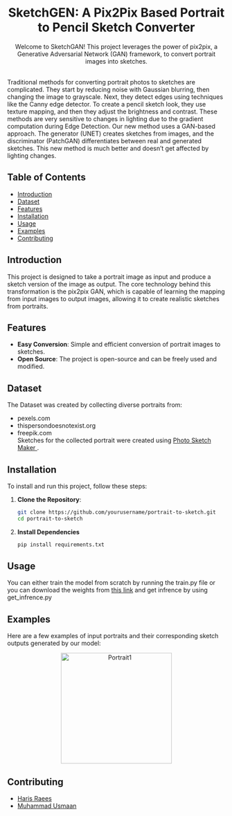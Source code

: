 <h1 align="center">SketchGEN: A Pix2Pix Based Portrait to Pencil Sketch Converter</h1>

<p align="center">Welcome to SketchGAN! This project leverages the power of pix2pix, a Generative Adversarial Network (GAN) framework, to convert portrait images into sketches.</p><br>
Traditional methods for converting portrait photos to sketches are complicated. They start by reducing noise with Gaussian blurring, then changing the image to grayscale. Next, they detect edges using techniques like the Canny edge detector. To create a pencil sketch look, they use texture mapping, and then they adjust the brightness and contrast. These methods are very sensitive to changes in lighting due to the gradient computation during Edge Detection. Our new method uses a GAN-based approach. The generator (UNET) creates sketches from images, and the discriminator (PatchGAN) differentiates between real and generated sketches. This new method is much better and doesn’t get affected by lighting changes.

## Table of Contents
- [Introduction](#introduction)
- [Dataset](#dataset)
- [Features](#features)
- [Installation](#installation)
- [Usage](#usage)
- [Examples](#examples)
- [Contributing](#contributing)

## Introduction

This project is designed to take a portrait image as input and produce a sketch version of the image as output. The core technology behind this transformation is the pix2pix GAN, which is capable of learning the mapping from input images to output images, allowing it to create realistic sketches from portraits.

## Features

- **Easy Conversion**: Simple and efficient conversion of portrait images to sketches.
- **Open Source**: The project is open-source and can be freely used and modified.

## Dataset

The Dataset was created by collecting diverse portraits from:
- pexels.com
- thispersondoesnotexist.org
- freepik.com
<br>Sketches for the collected portrait were created using <a href="https://play.google.com/store/apps/details?id=com.aerotools.photo.sketch.maker.editor&pcampaignid=web_share"> Photo Sketch Maker </a>.

## Installation

To install and run this project, follow these steps:

1. **Clone the Repository**:
   ```sh
   git clone https://github.com/yourusername/portrait-to-sketch.git
   cd portrait-to-sketch

2. **Install Dependencies**
   ```sh
   pip install requirements.txt

## Usage
You can either train the model from scratch by running the train.py file or you can download the weights from <a href="#">this link</a> and get infrence by using get_infrence.py 

## Examples

Here are a few examples of input portraits and their corresponding sketch outputs generated by our model:

<div align="center">
    <img src="example.jpg" alt="Portrait1" width="256"/>
</div>

## Contributing
- <a href="https://github.com/harrisrais">Haris Raees</a>
- <a href="https://github.com/Usman-tsk">Muhammad Usmaan</a> 


